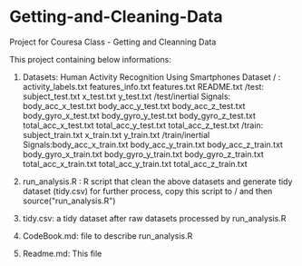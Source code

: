 Getting-and-Cleaning-Data
=========================

Project for Couresa Class - Getting and Cleanning Data

This project containing below informations:

1. Datasets: Human Activity Recognition Using Smartphones Dataset
	/ : activity_labels.txt
	    features_info.txt
	    features.txt
	    README.txt
	/test: 	subject_test.txt
		x_test.txt
		y_test.txt
	/test/inertial Signals: body_acc_x_test.txt
				body_acc_y_test.txt
				body_acc_z_test.txt
				body_gyro_x_test.txt
				body_gyro_y_test.txt
				body_gyro_z_test.txt
				total_acc_x_test.txt
				total_acc_y_test.txt
				total_acc_z_test.txt
	/train: subject_train.txt
		x_train.txt
		y_train.txt
	/train/inertial Signals:body_acc_x_train.txt
				body_acc_y_train.txt
				body_acc_z_train.txt
				body_gyro_x_train.txt
				body_gyro_y_train.txt
				body_gyro_z_train.txt
				total_acc_x_train.txt
				total_acc_y_train.txt
				total_acc_z_train.txt

2. run_analysis.R : R script that clean the above datasets and generate tidy dataset (tidy.csv) for further process, copy this script to / and then source("run_analysis.R")


3. tidy.csv: a tidy dataset after raw datasets processed by run_analysis.R

4. CodeBook.md: file to describe run_analysis.R 

5. Readme.md: This file
